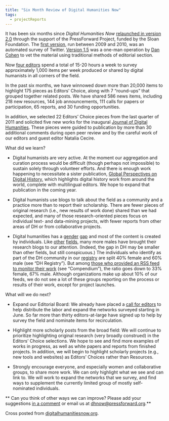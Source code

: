 ```yaml
---
title: "Six Month Review of Digital Humanities Now"
tags:
  - projectReports
---
```


It has been six months since *Digital Humanities Now* [relaunched in version 2.0](http://www.dancohen.org/2011/11/02/digital-humanities-now-2-0-bigger-and-better-with-a-new-review-process/) through the support of the PressForward Project, funded by the Sloan Foundation. The [first version](http://www.dancohen.org/2009/11/18/introducing-digital-humanities-now/), run between 2009 and 2010, was an automated survey of Twitter. [Version 1.5](http://www.dancohen.org/2011/11/02/digital-humanities-now-2-0-bigger-and-better-with-a-new-review-process/) was a one-man operation by [Dan Cohen](http://www.dancohen.org/) to vet the material using traditional methods of editorial section.

Now [four editors](http://digitalhumanitiesnow.org/how-this-works/) spend a total of 15-20 hours a week to survey approximately 1,000 items per week produced or shared by digital humanists in all corners of the field.

In the past six months, we have winnowed down more than 20,000 items to highlight 175 pieces as Editors’ Choice, along with 7 “round-ups” that grouped together related posts. We have shared 586 news items, including 218 new resources, 144 job announcements, 111 calls for papers or participation, 65 reports, and 30 funding opportunities.

In addition, we selected 22 Editors’ Choice pieces from the last quarter of 2011 and solicited five new works for the inaugural [Journal of Digital Humanities](http://journalofdigitalhumanities.org/). These pieces were guided to publication by more than 30 additional comments during open peer review and by the careful work of our editors and guest editor Natalia Cecire.

What did we learn?

*   Digital humanists are very active. At the moment our aggregation and curation process would be difficult (though perhaps not impossible) to sustain solely through volunteer efforts. And there is enough work happening to necessitate a sister publication, [Global Perspectives on Digital History](http://gpdh.org/), which highlights digital history work from around the world, complete with multilingual editors. We hope to expand that publication in the coming year.

*   Digital humanists use blogs to talk about the field as a community and a practice more than to report their scholarship. There are fewer pieces of original research (i.e., new results of work done) shared than we had expected, and many of those research-oriented pieces focus on individual text- and data-mining projects, with fewer reports from other areas of DH or from collaborative projects.

*   Digital humanities has a [gender](http://llc.oxfordjournals.org/) [gap](http://digitalhumanities.org/dhq/vol/5/3/index.html) and most of the content is created by individuals. Like [other](http://www.plosone.org/article/info:doi%2F10.1371%2Fjournal.pone.0035869) [fields](http://stumblingpast.wordpress.com/2012/05/15/female-historians-and-book-reviews-in-academic-journals/), many more males have brought their research blogs to our attention. (Indeed, the gap in DH may be smaller than other fields, but still conspicuous.) The individuals who identify as part of the DH community in our [registry](https://docs.google.com/spreadsheet/pub?hl=en_US&hl=en_US&key=0AucqXAIBhf_idGNlZzVjSGkxQU9XNU4yb0w1clMxeXc&single=true&gid=4&output=html) are split 40% female and 60% male (see “DH Registry”). But among [those who provided an RSS feed to monitor their work](https://docs.google.com/spreadsheet/pub?hl=en_US&hl=en_US&key=0AucqXAIBhf_idGNlZzVjSGkxQU9XNU4yb0w1clMxeXc&single=true&gid=3&output=html) (see “Compendium”), the ratio goes down to 33% female, 67% male. Although organizations make up about 10% of our feeds, we do not see a lot of these groups reporting on the process or results of their work, except for project launches.

What will we do next?

*   Expand our Editorial Board: We already have placed a [call for editors](http://digitalhumanitiesnow.org/help-edit-dhnow/) to help distribute the labor and expand the networks surveyed starting in June. So far more than thirty editors-at-large have signed up to help by survey the field and nominate items for recirculation.

*   Highlight more scholarly posts from the broad field: We will continue to prioritize highlighting original research (very broadly construed) in the Editors’ Choice selections. We hope to see and find more examples of works in progress, as well as white papers and reports from finished projects. In addition, we will begin to highlight scholarly projects (e.g., new tools and websites) as Editors’ Choices rather than Resources.

*   Strongly encourage everyone, and especially women and collaborative groups, to share more work. We can only highlight what we see and can link to. We will work to expand the networks that we survey, and find ways to supplement the currently limited group of mostly self-nominated individuals.

**
Can you think of other ways we can improve? Please add your suggestions [in a comment](http://digitalhumanitiesnow.org/2012/05/six-month-review-of-digital-humanities-now/) or email us at dhnow@pressforward.org.**

Cross posted from [digitalhumanitiesnow.org](http://digitalhumanitiesnow.org/2012/05/six-month-review-of-digital-humanities-now/).
